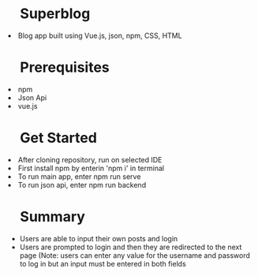 <ul> <h1> Superblog </h1> </ul>
<li> Blog app built using Vue.js, json, npm, CSS, HTML </li>


<ul> <h1> Prerequisites </h1> </ul>
<li> npm </li>
<li> Json Api </li>
<li> vue.js </li>

<ul> <h1> Get Started </h1> </ul> 
<li> After cloning repository, run on selected IDE   </li>
<li> First install npm by enterin 'npm i' in terminal </li>
<li> To run main app, enter npm run serve </li>
<li> To run json api, enter npm run backend </li>

</ul>

<ul> <h1> Summary  </h1>
  <li> Users are able to input their own posts and login </li>
  <li> Users are prompted to login and then they are redirected to the next page (Note: users can enter any value for the username and password to log in but an input must be entered in both fields </li>
  
</ul>
